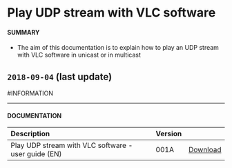 # Play UDP stream with VLC software

#### **SUMMARY**
- The aim of this documentation is to explain how to play an UDP stream with VLC software in unicast or in multicast

## `2018-09-04` (last update)

#INFORMATION
***********************************************************************
#### **DOCUMENTATION**
| Description                                                                      | Version |                 |
| :------------------------------------------------------------------------------- | :-------| :-------------- |
| Play UDP stream with VLC software - user guide (EN)                              | 001A    | [Download](https://github.com/Qeedji/archives/blob/master/downloads/application-notes/tools/play-UDP_stream-with-VLC_software-001A_en.pdf) |






